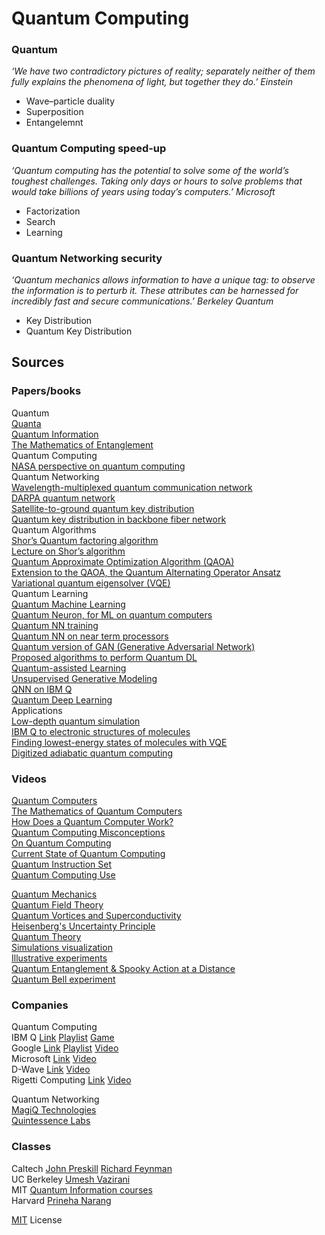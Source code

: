 # Quantum Computing

### Quantum
*‘We have two contradictory pictures of reality; separately neither of them fully explains the phenomena of light, but together they do.’ Einstein*

* Wave–particle duality
* Superposition
* Entangelemnt

### Quantum Computing speed-up
*‘Quantum computing has the potential to solve some of the world’s toughest challenges. Taking only days or hours to solve problems that would take billions of years using today’s computers.’ Microsoft*

* Factorization
* Search
* Learning

### Quantum Networking security
*‘Quantum mechanics allows information to have a unique tag: to observe the information is to perturb it. These attributes can be harnessed for incredibly fast and secure communications.’ Berkeley Quantum*

* Key Distribution
* Quantum Key Distribution

## Sources

### Papers/books

Quantum  
[Quanta](https://archive.org/details/evolutionofphysi033254mbp)  
[Quantum Information](http://csis.pace.edu/ctappert/cs837-18spring/QC-textbook.pdf)  
[The Mathematics of Entanglement](https://arxiv.org/pdf/1604.01790.pdf)  
Quantum Computing  
[NASA perspective on quantum computing](https://www.sciencedirect.com/science/article/pii/S0167819116301326)  
Quantum Networking  
[Wavelength-multiplexed quantum communication network](https://www.nature.com/articles/s41586-018-0766-y)  
[DARPA quantum network](https://arxiv.org/ftp/quant-ph/papers/0412/0412029.pdf)  
[Satellite-to-ground quantum key distribution](https://arxiv.org/ftp/arxiv/papers/1707/1707.00542.pdf)  
[Quantum key distribution in backbone fiber network](https://arxiv.org/pdf/1709.10046.pdf)  
Quantum Algorithms  
[Shor’s Quantum factoring algorithm](https://arxiv.org/pdf/quant-ph/9508027v2.pdf)  
[Lecture on Shor’s algorithm](https://arxiv.org/pdf/quant-ph/0010034.pdf)  
[Quantum Approximate Optimization Algorithm (QAOA)](https://arxiv.org/pdf/1411.4028.pdf)  
[Extension to the QAOA, the Quantum Alternating Operator Ansatz](https://arxiv.org/pdf/1709.03489.pdf)  
[Variational quantum eigensolver (VQE)](https://arxiv.org/pdf/1304.3061.pdf)  
Quantum Learning  
[Quantum Machine Learning](https://arxiv.org/pdf/1611.09347.pdf)  
[Quantum Neuron, for ML on quantum computers](https://arxiv.org/pdf/1711.11240.pdf)  
[Quantum NN training](https://www.nature.com/articles/s41467-018-07090-4)  
[Quantum NN on near term processors](https://arxiv.org/pdf/1802.06002.pdf)  
[Quantum version of GAN (Generative Adversarial Network)](https://arxiv.org/pdf/1804.09139.pdf)  
[Proposed algorithms to perform Quantum DL](https://arxiv.org/pdf/1806.09729.pdf)  
[Quantum-assisted Learning](https://journals.aps.org/prx/pdf/10.1103/PhysRevX.7.041052)  
[Unsupervised Generative Modeling](https://journals.aps.org/prx/pdf/10.1103/PhysRevX.8.031012)   
[QNN on IBM Q](https://arxiv.org/pdf/1811.02266.pdf)  
[Quantum Deep Learning](https://arxiv.org/pdf/1412.3489.pdf)  
Applications  
[Low-depth quantum simulation](https://journals.aps.org/prx/pdf/10.1103/PhysRevX.8.011044)  
[IBM Q to electronic structures of molecules](https://www.nature.com/articles/nature23879)  
[Finding lowest-energy states of molecules with VQE](https://arxiv.org/pdf/1304.3061.pdf)  
[Digitized adiabatic quantum computing](https://arxiv.org/ftp/arxiv/papers/1511/1511.03316.pdf)  

### Videos 

[Quantum Computers](https://www.youtube.com/watch?v=JhHMJCUmq28)  
[The Mathematics of Quantum Computers](https://youtu.be/IrbJYsep45E)  
[How Does a Quantum Computer Work?](https://www.youtube.com/watch?v=g_IaVepNDT4)  
[Quantum Computing Misconceptions](https://www.youtube.com/watch?v=kEry1TaN4-k)  
[On Quantum Computing](https://www.youtube.com/watch?v=o3hHO3S8Unk)  
[Current State of Quantum Computing](https://www.youtube.com/watch?v=PN7mPYcWFKg)  
[Quantum Instruction Set](https://www.youtube.com/watch?v=ZN0lhYU1f5Q)  
[Quantum Computing Use](https://www.youtube.com/watch?v=Xtye-b5HphE)  

[Quantum Mechanics](https://www.youtube.com/playlist?list=PLsPUh22kYmNCGaVGuGfKfJl-6RdHiCjo1)  
[Quantum Field Theory](https://www.youtube.com/playlist?list=PLsPUh22kYmNBpDZPejCHGzxyfgitj26w9)  
[Quantum Vortices and Superconductivity](https://youtu.be/ZY47bVu-0Bs)  
[Heisenberg's Uncertainty Principle](https://youtu.be/0FGo8mi-5w4)  
[Quantum Theory](https://www.youtube.com/watch?v=CBrsWPCp_rs)  
[Simulations visualization](https://www.youtube.com/watch?v=p7bzE1E5PMY)  
[Illustrative experiments](https://www.youtube.com/watch?v=WIyTZDHuarQ)  
[Quantum Entanglement & Spooky Action at a Distance](https://youtu.be/ZuvK-od647c)  
[Quantum Bell experiment](https://www.youtube.com/watch?v=i6WxIblKVZI)  

### Companies

Quantum Computing  
IBM Q  [Link](https://www.research.ibm.com/ibm-q/) [Playlist](https://www.youtube.com/playlist?list=PL0VD16H1q5IO8uF7Twp44aeLqKpLXG397) [Game](https://helloquantum.mybluemix.net/)  
Google [Link](https://ai.google/research/teams/applied-science/quantum-ai/) [Playlist](https://www.youtube.com/playlist?list=PLQY2H8rRoyvwcpm6Nf-fL4sIYQUXtq3HR) [Video](https://www.youtube.com/watch?v=CMdHDHEuOUE)  
Microsoft [Link](https://www.microsoft.com/en-us/quantum/) [Video](https://youtu.be/F_Riqjdh2oM)  
D-Wave [Link](https://www.dwavesys.com/) [Video](https://www.youtube.com/watch?v=60OkanvToFI)  
Rigetti Computing [Link](https://www.rigetti.com/) [Video](https://www.youtube.com/watch?v=PN7mPYcWFKg)  

Quantum Networking  
[MagiQ Technologies](https://www.magiqtech.com/)  
[Quintessence Labs](https://www.quintessencelabs.com)  

### Classes 

Caltech [John Preskill](http://www.theory.caltech.edu/people/preskill/ph229/) [Richard Feynman](http://www.feynmanlectures.caltech.edu/III_toc.html)  
UC Berkeley [Umesh Vazirani](https://people.eecs.berkeley.edu/~vazirani/quantum.html)  
MIT [Quantum Information courses](http://qis.mit.edu/courses.php)  
Harvard [Prineha Narang](https://narang.seas.harvard.edu/classes/es-170-engineering-quantum-mechanics)   


[MIT](https://choosealicense.com/licenses/mit/) License
